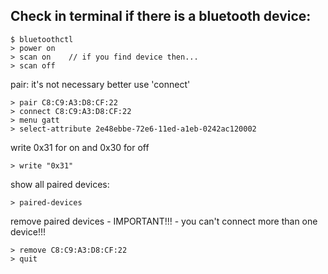 ## Check in terminal if there is a bluetooth device:
```
$ bluetoothctl
> power on
> scan on    // if you find device then...
> scan off
``` 
pair: it's not necessary better use 'connect'
```
> pair C8:C9:A3:D8:CF:22
> connect C8:C9:A3:D8:CF:22
> menu gatt
> select-attribute 2e48ebbe-72e6-11ed-a1eb-0242ac120002
```
write 0x31 for on and 0x30 for off
```
> write "0x31"
```
show all paired devices:
```
> paired-devices
```
remove paired devices - IMPORTANT!!! - you can't connect more than one device!!!
```
> remove C8:C9:A3:D8:CF:22
> quit
```
